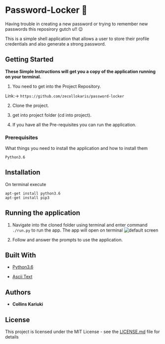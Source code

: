 # Password-Locker :closed_lock_with_key:

Having trouble in creating a new password or trying to remember new passwords this reposirory gutch u!! :wink:

This is a simple shell application that allows a user to store their profile credentials and also generate a strong password.

## Getting Started

**These Simple Instructions will get you a copy of the application running on your terminal.**

1. You need to get into the Project Repository.

Link:-> ```https://github.com/zecollokaris/password-locker```

2. Clone the project.

3. get into project folder (cd into project).

4. If you have all the Pre-requisites you can run the application.


### Prerequisites

What things you need to install the application and how to install them
```
Python3.6
```
## Installation

On terminal execute

```
apt-get install python3.6
apt-get install pip3
```

## Running the application

1. Navigate into the cloned folder using terminal and enter command `./run.py` to run the app.
The app will open on terminal
![default screen](/vault.png)

2. Follow and answer the prompts to use the application.

## Built With

* [Python3.6](https://docs.python.org/3/)

* [Ascii Text](http://patorjk.com/software/taag/#p=display&f=Graffiti&t=Type%20Something%20)

## Authors

* **Collins Kariuki**

## License

This project is licensed under the MIT License - see the [LICENSE.md](LICENSE.md) file for details




